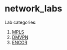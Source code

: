 # network_labs
Lab categories:

1) [MPLS](https://github.com/Jakubkkk12/network_labs/tree/main/MPLS)
2) [DMVPN](https://github.com/Jakubkkk12/network_labs/tree/main/DMVPN)
3) [ENCOR](https://github.com/Jakubkkk12/network_labs/tree/main/ENCOR)
